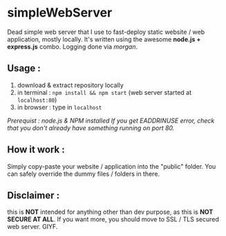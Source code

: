 # simpleWebServer
Dead simple web server that I use to fast-deploy static website / web application, mostly locally.
It's written using the awesome **node.js + express.js** combo. Logging done via *morgan*.

## Usage :
1. download & extract repository locally
2. in terminal : `npm install && npm start` (web server started at `localhost:80`)
3. in browser : type in `localhost`

*Prerequist : node.js & NPM installed*
*If you get EADDRINUSE error, check that you don't already have something running on port 80.*

## How it work :
Simply copy-paste your website / application into the "public" folder. You can safely override the dummy files / folders in there.

## Disclaimer :
this is **NOT** intended for anything other than dev purpose, as this is **NOT SECURE AT ALL**.
If you want more, you should move to SSL / TLS secured web server.
GIYF.
